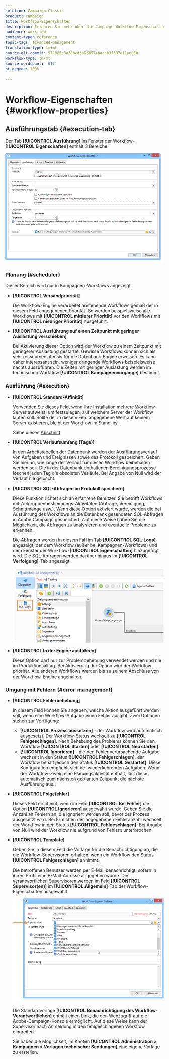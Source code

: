 ```yaml
---
solution: Campaign Classic
product: campaign
title: Workflow-Eigenschaften
description: Erfahren Sie mehr über die Campaign-Workflow-Eigenschaften.
audience: workflow
content-type: reference
topic-tags: advanced-management
translation-type: tm+mt
source-git-commit: 972885c3a38bcd3a260574bacbb3f507e11ae05b
workflow-type: tm+mt
source-wordcount: '617'
ht-degree: 100%

---
```



# Workflow-Eigenschaften {#workflow-properties}

## Ausführungstab {#execution-tab}

Der Tab **[!UICONTROL Ausführung]** im Fenster der Workflow-**[!UICONTROL Eigenschaften]** enthält 3 Bereiche:

![](assets/wf_execution_tab.png)

### Planung {#scheduler}

Dieser Bereich wird nur in Kampagnen-Workflows angezeigt.

* **[!UICONTROL Versandpriorität]**

   Die Workflow-Engine verarbeitet anstehende Workflows gemäß der in diesem Feld angegebenen Priorität. So werden beispielsweise alle Workflows mit **[!UICONTROL mittlerer Priorität]** vor den Workflows mit **[!UICONTROL niedriger Priorität]** ausgeführt.

* **[!UICONTROL Ausführung auf einen Zeitpunkt mit geringer Auslastung verschieben]**

   Bei Aktivierung dieser Option wird der Workflow zu einem Zeitpunkt mit geringerer Auslastung gestartet. Gewisse Workflows können sich als sehr ressourcenintensiv für die Datenbank-Engine erweisen. Es kann daher interessant sein, weniger dringende Workflows beispielsweise nachts auszuführen. Die Zeiten mit geringer Auslastung werden im technischen Workflow **[!UICONTROL Kampagnenvorgänge]** bestimmt.

### Ausführung {#execution}

* **[!UICONTROL Standard-Affinität]**

   Verwenden Sie dieses Feld, wenn Ihre Installation mehrere Workflow-Server aufweist, um festzulegen, auf welchem Server der Workflow laufen soll. Sollte der in diesem Feld angegebene Wert auf keinem Server existieren, bleibt der Workflow im Stand-by.

   Siehe diesen [Abschnitt](../../installation/using/configuring-campaign-server.md#high-availability-workflows-and-affinities).

* **[!UICONTROL Verlaufsumfang (Tage)]**

   In den Arbeitstabellen der Datenbank werden der Ausführungsverlauf von Aufgaben und Ereignissen sowie das Protokoll gespeichert. Geben Sie hier an, wie lange der Verlauf für diesen Workflow beibehalten werden soll. Die in der Datenbank enthaltenen Bereinigungsprozesse löschen jeden Tag die obsoleten Verläufe. Bei Angabe von Null wird der Verlauf nie gelöscht.

* **[!UICONTROL SQL-Abfragen im Protokoll speichern]**

   Diese Funktion richtet sich an erfahrene Benutzer. Sie betrifft Workflows mit Zielgruppenbestimmungs-Aktivitäten (Abfrage, Vereinigung, Schnittmenge usw.). Wenn diese Option aktiviert wurde, werden die bei Ausführung des Workflows an die Datenbank gesendeten SQL-Abfragen in Adobe Campaign gespeichert. Auf diese Weise haben Sie die Möglichkeit, die Abfragen zu analysieren und eventuelle Probleme zu erkennen.

   Die Abfragen werden in diesem Fall im Tab **[!UICONTROL SQL-Logs]** angezeigt, der dem Workflow (außer bei Kampagnen-Workflows) und dem Fenster der Workflow-**[!UICONTROL Eigenschaften]** hinzugefügt wird. Die SQL-Abfragen werden darüber hinaus im **[!UICONTROL Verfolgung]**-Tab angezeigt.

   ![](assets/wf_tab_log_sql.png)

* **[!UICONTROL In der Engine ausführen]**

   Diese Option darf nur zur Problembehebung verwendet werden und nie im Produktionsalltag. Bei Aktivierung der Option wird der Workflow prioritär. Alle anderen Workflows werden bis zu seinem Abschluss von der Workflow-Engine angehalten.

### Umgang mit Fehlern     {#error-management}

* **[!UICONTROL Fehlerbehebung]**

   In diesem Feld können Sie angeben, welche Aktion ausgeführt werden soll, wenn eine Workflow-Aufgabe einen Fehler ausgibt. Zwei Optionen stehen zur Verfügung:

   * **[!UICONTROL Prozess aussetzen]** - der Workflow wird automatisch ausgesetzt. Der Workflow-Status wechselt zu **[!UICONTROL Fehlgeschlagen]**. Nach Behebung des Problems können Sie den Workflow **[!UICONTROL Starten]** oder **[!UICONTROL Neu starten]**.
   * **[!UICONTROL Ignorieren]** - die den Fehler verursachende Aufgabe wechselt in den Status **[!UICONTROL Fehlgeschlagen]**, der Workflow behält jedoch den Status **[!UICONTROL Gestartet]**. Diese Konfiguration empfiehlt sich bei wiederkehrenden Aufgaben. Wenn der Workflow-Zweig eine Planungsaktivität enthält, löst diese automatisch zum nächsten geplanten Zeitpunkt die nächste Ausführung aus.

* **[!UICONTROL Folgefehler]**

   Dieses Feld erscheint, wenn im Feld **[!UICONTROL Bei Fehler]** die Option **[!UICONTROL Ignorieren]** ausgewählt wurde. Geben Sie die Anzahl an Fehlern an, die ignoriert werden soll, bevor der Prozess ausgesetzt wird. Bei Erreichen der angegebenen Fehleranzahl wechselt der Workflow in den Status **[!UICONTROL Fehlgeschlagen]**. Bei Angabe von Null wird der Workflow nie aufgrund von Fehlern unterbrochen.

* **[!UICONTROL Template]**

   Geben Sie in diesem Feld die Vorlage für die Benachrichtigung an, die die Workflow-Supervisoren erhalten, wenn ein Workflow den Status **[!UICONTROL Fehlgeschlagen]** annimmt.

   Die betroffenen Benutzer werden per E-Mail benachrichtigt, sofern in ihrem Profil eine E-Mail-Adresse angegeben wurde. Die verantwortlichen Supervisoren werden im Feld **[!UICONTROL Supervisor(en)]** im **[!UICONTROL Allgemein]**-Tab der Workflow-Eigenschaften ausgewählt.

   ![](assets/wf-properties_select-supervisors.png)

   Die Standardvorlage **[!UICONTROL Benachrichtigung des Workflow-Verantwortlichen]** enthält einen Link, die den Webzugriff auf die Adobe-Campaign-Konsole ermöglicht. Auf diese Weise kann der Supervisor nach Anmeldung in den fehlgeschlagenen Workflow eingreifen.

   Sie haben die Möglichkeit, im Knoten **[!UICONTROL Administration > Kampagnen > Vorlagen technischer Sendungen]** eine eigene Vorlage zu erstellen.

